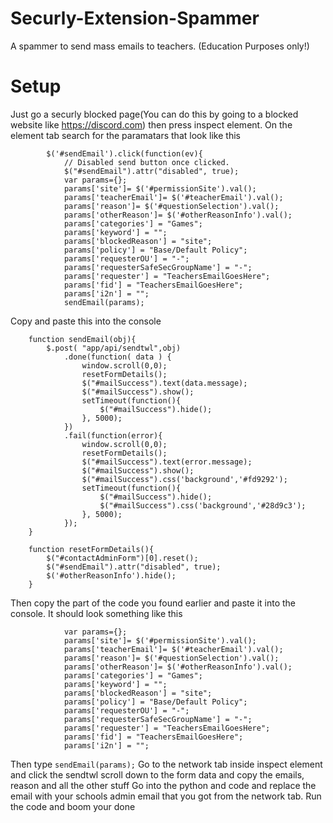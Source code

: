 # Securly-Extension-Spammer
A spammer to send mass emails to teachers. (Education Purposes only!)
# Setup
Just go a securly blocked page(You can do this by going to a blocked website like https://discord.com) then press inspect element. On the element tab search for the paramatars that look like this
```
        $('#sendEmail').click(function(ev){
            // Disabled send button once clicked.
            $("#sendEmail").attr("disabled", true);
            var params={};
            params['site']= $('#permissionSite').val();
            params['teacherEmail']= $('#teacherEmail').val();
            params['reason']= $('#questionSelection').val();
            params['otherReason']= $('#otherReasonInfo').val();
            params['categories'] = "Games";
            params['keyword'] = "";
            params['blockedReason'] = "site";
            params['policy'] = "Base/Default Policy";
            params['requesterOU'] = "-";
            params['requesterSafeSecGroupName'] = "-";
            params['requester'] = "TeachersEmailGoesHere";
            params['fid'] = "TeachersEmailGoesHere";
            params['i2n'] = "";
            sendEmail(params);
```
Copy and paste this into the console
```
    function sendEmail(obj){
        $.post( "app/api/sendtwl",obj)
            .done(function( data ) {
                window.scroll(0,0);
                resetFormDetails();
                $("#mailSuccess").text(data.message);
                $("#mailSuccess").show();
                setTimeout(function(){
                    $("#mailSuccess").hide();
                }, 5000);
            })
            .fail(function(error){
                window.scroll(0,0);
                resetFormDetails();
                $("#mailSuccess").text(error.message);
                $("#mailSuccess").show();
                $("#mailSuccess").css('background','#fd9292');
                setTimeout(function(){
                    $("#mailSuccess").hide();
                    $("#mailSuccess").css('background','#28d9c3');
                }, 5000);
            });
    }

    function resetFormDetails(){
        $("#contactAdminForm")[0].reset();
        $("#sendEmail").attr("disabled", true);
        $('#otherReasonInfo').hide();
    }
```
Then copy the part of the code you found earlier and paste it into the console.
It should look something like this
```
            var params={};
            params['site']= $('#permissionSite').val();
            params['teacherEmail']= $('#teacherEmail').val();
            params['reason']= $('#questionSelection').val();
            params['otherReason']= $('#otherReasonInfo').val();
            params['categories'] = "Games";
            params['keyword'] = "";
            params['blockedReason'] = "site";
            params['policy'] = "Base/Default Policy";
            params['requesterOU'] = "-";
            params['requesterSafeSecGroupName'] = "-";
            params['requester'] = "TeachersEmailGoesHere";
            params['fid'] = "TeachersEmailGoesHere";
            params['i2n'] = "";
```
Then type ``` sendEmail(params); ```
Go to the network tab inside inspect element and click the sendtwl scroll down to the form data and copy the emails, reason and all the other stuff
Go into the python and code and replace the email with your schools admin email that you got from the network tab.
Run the code and boom your done

